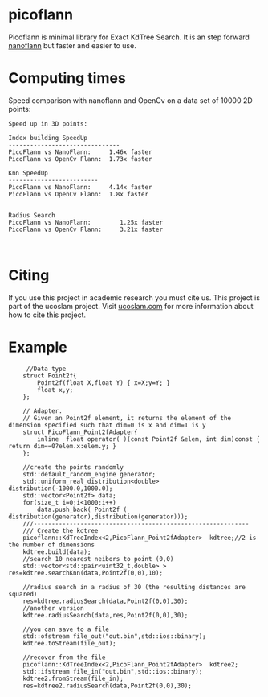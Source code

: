 picoflann
===================
Picoflann is minimal library for Exact KdTree Search. It is an step forward [nanoflann](https://github.com/jlblancoc/nanoflann) but faster and easier to use.
##
# Computing times

Speed comparison with nanoflann and OpenCv on a data set of 10000 2D points:

```
Speed up in 3D points:

Index building SpeedUp
-------------------------------
PicoFlann vs NanoFlann:     1.46x faster
PicoFlann vs OpenCv Flann:  1.73x faster

Knn SpeedUp
-------------------------
PicoFlann vs NanoFlann:     4.14x faster
PicoFlann vs OpenCv Flann:  1.8x faster


Radius Search 
PicoFlann vs NanoFlann:        1.25x faster
PicoFlann vs OpenCv Flann:     3.21x faster



```
##
# Citing

If you use this project in academic research you must cite us. This project is part of the ucoslam project. Visit [ucoslam.com](http://ucoslam.com) for more information
about how to cite this project.

##
# Example 
```
     //Data type
    struct Point2f{
        Point2f(float X,float Y) { x=X;y=Y; }
        float x,y;
    };

    // Adapter.
    // Given an Point2f element, it returns the element of the dimension specified such that dim=0 is x and dim=1 is y
    struct PicoFlann_Point2fAdapter{
        inline  float operator( )(const Point2f &elem, int dim)const { return dim==0?elem.x:elem.y; }
    };

    //create the points randomly
    std::default_random_engine generator;
    std::uniform_real_distribution<double> distribution(-1000.0,1000.0);
    std::vector<Point2f> data;
    for(size_t i=0;i<1000;i++)
        data.push_back( Point2f ( distribution(generator),distribution(generator)));
    ///------------------------------------------------------------
    /// Create the kdtree
    picoflann::KdTreeIndex<2,PicoFlann_Point2fAdapter>  kdtree;//2 is the number of dimensions
    kdtree.build(data);
    //search 10 nearest neibors to point (0,0)
    std::vector<std::pair<uint32_t,double> > res=kdtree.searchKnn(data,Point2f(0,0),10);

    //radius search in a radius of 30 (the resulting distances are squared)
    res=kdtree.radiusSearch(data,Point2f(0,0),30);
    //another version
    kdtree.radiusSearch(data,res,Point2f(0,0),30);

    //you can save to a file
    std::ofstream file_out("out.bin",std::ios::binary);
    kdtree.toStream(file_out);

    //recover from the file
    picoflann::KdTreeIndex<2,PicoFlann_Point2fAdapter>  kdtree2;
    std::ifstream file_in("out.bin",std::ios::binary);
    kdtree2.fromStream(file_in);
    res=kdtree2.radiusSearch(data,Point2f(0,0),30);
 ```
 
